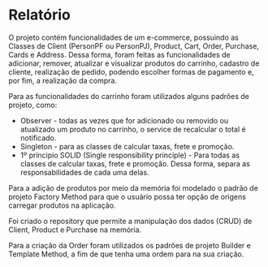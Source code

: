 #  Relatório

O projeto contém funcionalidades de um e-commerce, possuindo as Classes de Client (PersonPF ou PersonPJ), Product, Cart, Order, Purchase, Cards e Address.
Dessa forma, foram feitas as funcionalidades de adicionar, remover, atualizar e visualizar produtos do carrinho, cadastro de cliente, realização de pedido, podendo escolher
formas de pagamento e, por fim, a realização da compra.

Para as funcionalidades do carrinho foram utilizados alguns padrões de projeto, como: 

* Observer - todas as vezes que for adicionado ou removido ou atualizado um produto no carrinho, o service de recalcular o total é notificado. 
* Singleton - para as classes de calcular taxas, frete e promoção.
* 1º príncipio SOLID (Single responsibility principle) - Para todas as classes de calcular taxas, frete e promoção. Dessa forma, separa as responsabilidades
de cada uma delas.


Para a adição de produtos por meio da memória foi modelado o padrão de projeto Factory Method para que o usuário possa ter opção de
origens carregar produtos na aplicação.

Foi criado o repository que permite a manipulação dos dados (CRUD) de Client, Product e Purchase na memória.

Para a criação da Order foram utilizados os padrões de projeto Builder e Template Method, a fim de que tenha uma ordem para na sua criação.
